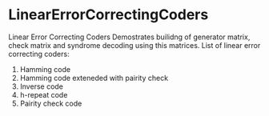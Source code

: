 # LinearErrorCorrectingCoders
Linear Error Correcting Coders
Demostrates builidng of generator matrix, check matrix and syndrome decoding using this matrices.
List of linear error correcting coders:
1. Hamming code
2. Hamming code exteneded with pairity check
3. Inverse code
4. h-repeat code
5. Pairity check code
